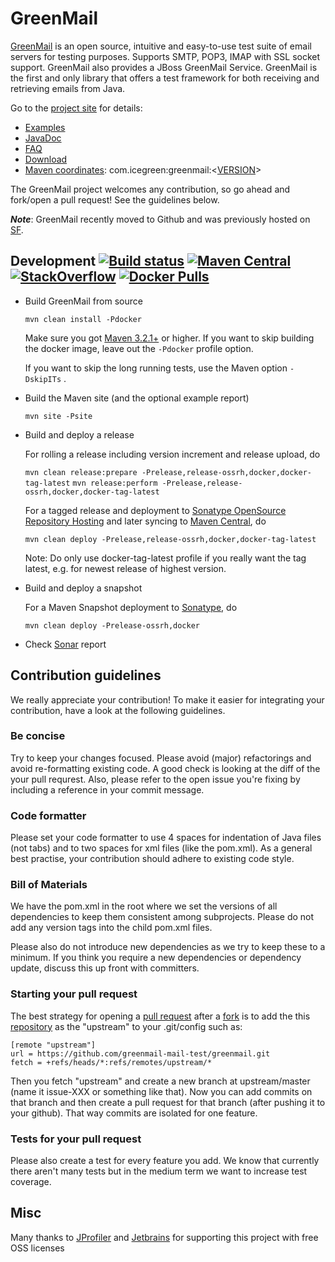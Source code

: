GreenMail
=========

[GreenMail][greenmail_project_site] is an open source, intuitive and easy-to-use test suite of email servers for testing purposes. 
Supports SMTP, POP3, IMAP with SSL socket support. GreenMail also provides a JBoss GreenMail Service.
GreenMail is the first and only library that offers a test framework for both receiving and retrieving emails from Java.

Go to the [project site][greenmail_project_site] for details:

* [Examples][greenmail_examples]
* [JavaDoc][greenmail_javadoc]
* [FAQ][greenmail_faq]
* [Download][greenmail_download]
* [Maven coordinates][maven_repository_com]: com.icegreen:greenmail:\<[VERSION](https://github.com/greenmail-mail-test/greenmail/releases/)\>

The GreenMail project welcomes any contribution, so go ahead and fork/open a pull request! See the guidelines below.

***Note***: GreenMail recently moved to Github and was previously hosted on [SF][greenmail_sf_site].

Development [![Build status](https://circleci.com/gh/greenmail-mail-test/greenmail/tree/master.svg?style=shield)](https://circleci.com/gh/greenmail-mail-test/greenmail/tree/master) [![Maven Central](https://img.shields.io/maven-central/v/com.icegreen/greenmail.svg)](http://search.maven.org/#search%7Cga%7C1%7Cg%3A%22com.icegreen%22%20AND%20a%3A%22greenmail%22) [![StackOverflow](http://img.shields.io/badge/stackoverflow-greenmail-green.svg)](http://stackoverflow.com/questions/tagged/greenmail) [![Docker Pulls](https://img.shields.io/docker/pulls/greenmail/standalone.svg?maxAge=604800)][docker-hub]
-----------

* Build GreenMail from source 

  `mvn clean install -Pdocker`

  Make sure you got [Maven 3.2.1+][maven_download] or higher.
  If you want to skip building the docker image, leave out the `-Pdocker` profile option.

  If you want to skip the long running tests, use the Maven option `-DskipITs` .

* Build the Maven site (and the optional example report)

  `mvn site -Psite`

* Build and deploy a release

  For rolling a release including version increment and release upload, do

  `mvn clean release:prepare -Prelease,release-ossrh,docker,docker-tag-latest`
  `mvn release:perform -Prelease,release-ossrh,docker,docker-tag-latest`

  For a tagged release and deployment to [Sonatype OpenSource Repository Hosting][ossrh_maven] and later syncing to [Maven Central][maven_repository_release], do

  `mvn clean deploy -Prelease,release-ossrh,docker,docker-tag-latest`

  Note: Do only use docker-tag-latest profile if you really want the tag latest, e.g. for newest release of highest version.

* Build and deploy a snapshot

  For a Maven Snapshot deployment to [Sonatype][maven_repository_snapshot], do

  `mvn clean deploy -Prelease-ossrh,docker`

* Check [Sonar][sonar] report

[greenmail_project_site]: http://www.icegreen.com/greenmail
[greenmail_examples]: http://www.icegreen.com/greenmail/#examples
[greenmail_faq]: http://www.icegreen.com/greenmail/#faq
[greenmail_javadoc]: http://www.icegreen.com/greenmail/javadocs/index.html
[greenmail_download]: http://www.icegreen.com/greenmail/#download
[greenmail_sf_site]: https://sourceforge.net/p/greenmail
[maven_repository_com]: http://mvnrepository.com/artifact/com.icegreen/greenmail
[maven_download]: http://maven.apache.org
[ossrh_maven]: http://central.sonatype.org/pages/apache-maven.html
[maven_repository_snapshot]: https://oss.sonatype.org/content/repositories/snapshots/com/icegreen
[maven_repository_release]: http://central.maven.org/maven2/com/icegreen/
[github_fork]: https://help.github.com/articles/fork-a-repo/
[github_pull_request]: https://help.github.com/articles/creating-a-pull-request/
[sonar]: http://nemo.sonarqube.org/dashboard/index?id=com.icegreen%3Agreenmail-parent
[docker-hub]: https://hub.docker.com/r/greenmail/standalone/

Contribution guidelines
-----------------------

We really appreciate your contribution!
To make it easier for integrating your contribution, have a look at the following guidelines.

### Be concise

Try to keep your changes focused. Please avoid (major) refactorings and avoid re-formatting existing code.
A good check is looking at the diff of the your pull requrest.
Also, please refer to the open issue you're fixing by including a reference in your commit message.

### Code formatter ###
Please set your code formatter to use 4 spaces for indentation of Java files (not tabs) and
to two spaces for xml files (like the pom.xml). As a general best practise,
your contribution should adhere to existing code style.

### Bill of Materials ###
We have the pom.xml in the root where we set the versions of all dependencies to keep them consistent
among subprojects. Please do not add any version tags into the child pom.xml files.

Please also do not introduce new dependencies as we try to keep these to a minimum.
If you think you require a new dependencies or dependency update,
discuss this up front with committers.

### Starting your pull request ###
The best strategy for opening a [pull request][github_pull_request] after a [fork][github_fork] is to add the this [repository](https://github.com/greenmail-mail-test/greenmail)
as the "upstream" to your .git/config such as:

    [remote "upstream"]
    url = https://github.com/greenmail-mail-test/greenmail.git
    fetch = +refs/heads/*:refs/remotes/upstream/*

Then you fetch "upstream" and create a new branch at upstream/master (name it issue-XXX or something like that).
Now you can add commits on that branch and then create a pull request for that branch (after pushing it to your
github). That way commits are isolated for one feature.

### Tests for your pull request ###
Please also create a test for every feature you add. We know that currently there aren't many tests but in
the medium term we want to increase test coverage.

Misc
----
Many thanks to [JProfiler](http://www.ej-technologies.com/products/jprofiler/overview.html) and [Jetbrains](https://www.jetbrains.com/) for supporting this project with free OSS licenses

